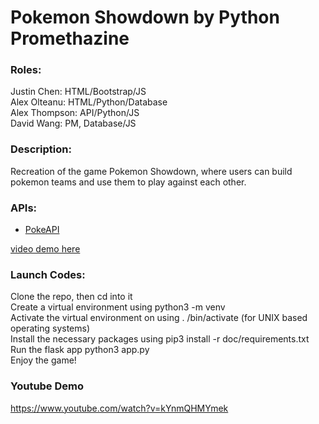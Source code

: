 # Pokemon Showdown by Python Promethazine

### Roles:
Justin Chen: HTML/Bootstrap/JS  
Alex Olteanu: HTML/Python/Database  
Alex Thompson: API/Python/JS  
David Wang: PM, Database/JS  

### Description:
Recreation of the game Pokemon Showdown, where users can build pokemon teams and use them to play against each other.

### APIs:
* [PokeAPI](https://docs.google.com/document/d/1hMbL36d5qqFLfufHOqUMWwraWFudfJdekqp6urex0KU/edit)

[video demo here](https://www.youtube.com/watch?v=kYnmQHMYmek)

### Launch Codes:
Clone the repo, then cd into it  
Create a virtual environment using python3 -m venv <path>  
Activate the virtual environment on using . <path>/bin/activate (for UNIX based operating systems)  
Install the necessary packages using pip3 install -r doc/requirements.txt  
Run the flask app python3 app.py  
Enjoy the game!
  
### Youtube Demo
https://www.youtube.com/watch?v=kYnmQHMYmek
